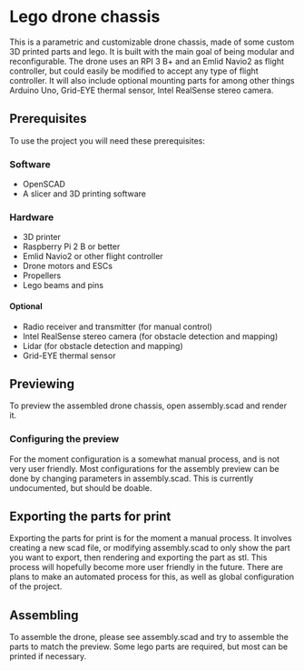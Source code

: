# Lego drone chassis

This is a parametric and customizable drone chassis, made of some custom 3D printed parts and lego. It is built with the main goal of being modular and reconfigurable. The drone uses an RPI 3 B+ and an Emlid Navio2 as flight controller, but could easily be modified to accept any type of flight controller. It will also include optional mounting parts for among other things Arduino Uno, Grid-EYE thermal sensor, Intel RealSense stereo camera.

## Prerequisites
To use the project you will need these prerequisites:

### Software
 - OpenSCAD
 - A slicer and 3D printing software

### Hardware
 - 3D printer
 - Raspberry Pi 2 B or better
 - Emlid Navio2 or other flight controller
 - Drone motors and ESCs
 - Propellers
 - Lego beams and pins

#### Optional
 - Radio receiver and transmitter (for manual control)
 - Intel RealSense stereo camera (for obstacle detection and mapping)
 - Lidar (for obstacle detection and mapping)
 - Grid-EYE thermal sensor

## Previewing
To preview the assembled drone chassis, open assembly.scad and render it.

### Configuring the preview
For the moment configuration is a somewhat manual process, and is not very user friendly. Most configurations for the assembly preview can be done by changing parameters in assembly.scad. This is currently undocumented, but should be doable.


## Exporting the parts for print
Exporting the parts for print is for the moment a manual process. It involves creating a new scad file,  or modifying assembly.scad to only show the part you want to export, then rendering and exporting the part as stl. This process will hopefully become more user friendly in the future. There are plans to make an automated process for this, as well as global configuration of the project.

## Assembling
To assemble the drone, please see assembly.scad and try to assemble the parts to match the preview. Some lego parts are required, but most can be printed if necessary.

